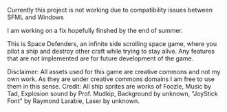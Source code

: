 Currently this project is not working due to compatibility issues between SFML and Windows

I am working on a fix hopefully finshed by the end of summer.


This is Space Defenders, an infinite side scrolling space game, where you pilot a ship and destroy other craft while trying to stay alive. Any features that are not implemented 
are for future development of the game.
   
Disclaimer: All assets used for this game are creative commons and not my own work. As they are under creative commons domains I am free to use them in this sense.
Credit: All ship sprites are works of Foozle, Music by Tad, Explosion sound by Prof. Mudkip, Background by unknown, "JoyStick Font" by Raymond Larabie, Laser by unknown.
